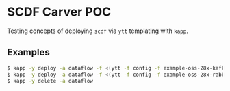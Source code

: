 # SCDF Carver POC

Testing concepts of deploying `scdf` via `ytt` templating with `kapp`.

## Examples

```bash
$ kapp -y deploy -a dataflow -f <(ytt -f config -f example-oss-28x-kafka-postgres-values.yml)
$ kapp -y deploy -a dataflow -f <(ytt -f config -f example-oss-28x-rabbit-mysql-values.yml)
$ kapp -y delete -a dataflow
```
